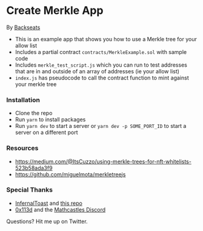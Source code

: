 # Create Merkle App

By [Backseats](https://twitter.com/backseats_eth)

* This is an example app that shows you how to use a Merkle tree for your allow list
* Includes a partial contract `contracts/MerkleExample.sol` with sample code
* Includes `merkle_test_script.js` which you can run to test addresses that are in and outside of an array of addresses (ie your allow list)
* `index.js` has pseudocode to call the contract function to mint against your merkle tree

### Installation

* Clone the repo
* Run `yarn` to install packages
* Run `yarn dev` to start a server or `yarn dev -p SOME_PORT_ID` to start a server on a different port

### Resources

* https://medium.com/@ItsCuzzo/using-merkle-trees-for-nft-whitelists-523b58ada3f9
* https://github.com/miguelmota/merkletreejs

### Special Thanks

* [InfernalToast](https://twitter.com/ethereumdegen) and [this repo](https://github.com/admazzola/merkle-airdrop-solidity)
* [0x113d](https://twitter.com/0x113d) and the [Mathcastles Discord](https://discord.gg/x4pRtDrgx2)


Questions? Hit me up on Twitter.
